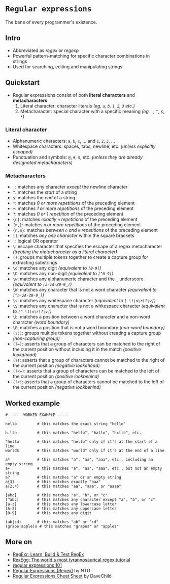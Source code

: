 # `Regular expressions`

The bane of every programmer's existence.

## Intro

* Abbreviated as *regex* or *regexp*
* Powerful pattern-matching for specific character combinations in strings 
* Used for searching, editing and manipulating strings 

## Quickstart

* Regular expressions consist of both **literal characters** and **metacharacters**
    1. Literal character: character literals *(eg. `a`, `b`, `1`, `2`, `3` etc.)*
    2. Metacharacter: special character with a specific meaning *(eg. `.`, `^`, `$`, `*`)*

### Literal character

* Alphanumeric characters: `a`, `b`, `c`, ... and  `1`, `2`, `3`, ...
* Whitespace characters: spaces, tabs, newline, etc. *(unless explicitly escaped)*
* Punctuation and symbols: `@`, `#`, `$`, etc. *(unless they are already designated metacharacters)*

### Metacharacters

* `.`: matches any character *except* the newline character
* `^`: matches the *start* of a string
* `$`: matches the *end* of a string
* `*`: matches *0 or more repetitions* of the preceding element
* `+`: matches *1 or more repetitions* of the preceding element
* `?`: matches *0 or 1 repetition* of the preceding element
* `{n}`: matches *exactly `n` repetitions* of the preceding element
* `{n,}`: matches *`n` or more repetitions* of the preceding element
* `{n,m}`: matches *between `n` and `m` repetitions* of the preceding element
* `[]`: matches *any one character* within the square brackets
* `|`: logical OR operator
* `\`: escape character that specifies the escape of a regex metacharacter *(treating the metacharacter as a literal character)*
* `()`: groups multiple tokens together to create a capture group for extracting substrings
* `\d`: matches any digit *(equivalent to `[0-9]`)*
* `\D`: matches any non-digit *(equivalent to `[^0-9]`)*
* `\w`: matches any alphanumeric character and the `_` underscore *(equivalent to `[a-zA-Z0-9_]`)*
* `\W`: matches any character that is not a word character *(equivalent to `[^a-zA-Z0-9_]`)*
* `\s`: matches any whitespace character *(equivalent to `[ \t\n\r\f\v]`)*
* `\S`: matches any character that is not a whitespace character *(equivalent to `[^ \t\n\r\f\v]`)*
* `\b`: matches a position between a word character and a non-word character *(word boundary)*
* `\B`: matches a position that is not a word boundary *(non-word boundary)*
* `(?:)`: groups multiple tokens together without creating a capture group *(non-capturing group)*
* `(?=)`: asserts that a group of characters can be matched to the right of the current position without including it in the match *(positive lookahead)*
* `(?!`: asserts that a group of characters cannot be matched to the right of the current position *(negative lookahead)*
* `(?<=)`: asserts that a group of characters can be matched to the left of the current position *(positive lookbehind)*
* `(?<!`: asserts that a group of characters cannot be matched to the left of the current position *(negative lookbehind)*

## Worked example

```regex
# ----- WORKED EXAMPLE -----

hello         # this matches the exact string "hello"

h.llo         # this matches "hello", "hallo", "hxllo", etc.

^hello        # this matches "hello" only if it's at the start of a line
world$        # this matches "world" only if it's at the end of a line

a*            # this matches "a", "aa", "aaa", etc., including an empty string
a+            # this matches "a", "aa", "aaa", etc., but not an empty string
a?            # this matches "a" or an empty string
a{3}          # this matches exactly "aaa"
a{2,4}        # this matches "aa", "aaa", or "aaaa"

[abc]         # this matches "a", "b", or "c"
[^abc]        # this matches any character except "a", "b", or "c"
[a-z]         # this matches any lowercase letter
[A-Z]         # this matches any uppercase letter
[0-9]         # this matches any digit

(ab|cd)       # this matches "ab" or "cd"
(grape|apple)s # this matches "grapes" or "apples"
```

## More on

* [RegExr: Learn, Build & Test RegEx](https://regexr.com/)
* [RexEgg: The world's most tyrannosaurical regex tutorial](https://www.rexegg.com/regex-quickstart.php)
* [regular expressions 101](https://regex101.com/)
* [Regular Expressions (Regex)](https://www3.ntu.edu.sg/home/ehchua/programming/howto/Regexe.html) by NTU
* [Regular Expressions Cheat Sheet](https://cheatography.com/davechild/cheat-sheets/regular-expressions/) by DaveChild
